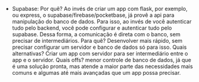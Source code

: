 * Supabase:
Por quê?
Ao invés de criar um app com flask, por exemplo, ou express, o supabase/firebase/pocketbase,  já provê a api para manipulação do banco de dados.
Para isso, ao invés de você autenticar tudo pelo backend, você pode configurar e autenticar tudo pelo supabase. Dessa forma, a comunicação é direta com o banco, sem precisar de intermediários.
Para quê?
Desenvolver mais rápido, sem precisar configurar um servidor e banco de dados só para isso.
Quais alternativas?
Criar um app com servidor para ser intermediário entre o app e o servidor.
Quais offs?
menor controle de banco de dados, já que é uma solução pronta, mas atende a maior parte das necessidades mais comuns e algumas até mais avançadas que um app possa precisar.

